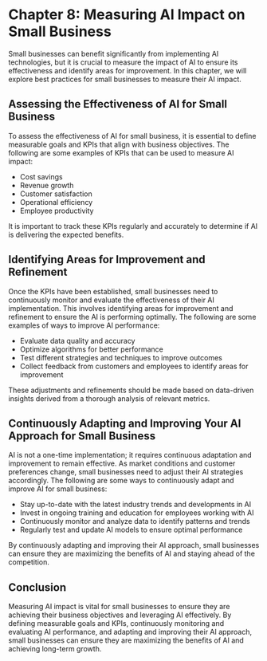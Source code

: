 Chapter 8: Measuring AI Impact on Small Business
================================================

Small businesses can benefit significantly from implementing AI technologies, but it is crucial to measure the impact of AI to ensure its effectiveness and identify areas for improvement. In this chapter, we will explore best practices for small businesses to measure their AI impact.

Assessing the Effectiveness of AI for Small Business
----------------------------------------------------

To assess the effectiveness of AI for small business, it is essential to define measurable goals and KPIs that align with business objectives. The following are some examples of KPIs that can be used to measure AI impact:

* Cost savings
* Revenue growth
* Customer satisfaction
* Operational efficiency
* Employee productivity

It is important to track these KPIs regularly and accurately to determine if AI is delivering the expected benefits.

Identifying Areas for Improvement and Refinement
------------------------------------------------

Once the KPIs have been established, small businesses need to continuously monitor and evaluate the effectiveness of their AI implementation. This involves identifying areas for improvement and refinement to ensure the AI is performing optimally. The following are some examples of ways to improve AI performance:

* Evaluate data quality and accuracy
* Optimize algorithms for better performance
* Test different strategies and techniques to improve outcomes
* Collect feedback from customers and employees to identify areas for improvement

These adjustments and refinements should be made based on data-driven insights derived from a thorough analysis of relevant metrics.

Continuously Adapting and Improving Your AI Approach for Small Business
-----------------------------------------------------------------------

AI is not a one-time implementation; it requires continuous adaptation and improvement to remain effective. As market conditions and customer preferences change, small businesses need to adjust their AI strategies accordingly. The following are some ways to continuously adapt and improve AI for small business:

* Stay up-to-date with the latest industry trends and developments in AI
* Invest in ongoing training and education for employees working with AI
* Continuously monitor and analyze data to identify patterns and trends
* Regularly test and update AI models to ensure optimal performance

By continuously adapting and improving their AI approach, small businesses can ensure they are maximizing the benefits of AI and staying ahead of the competition.

Conclusion
----------

Measuring AI impact is vital for small businesses to ensure they are achieving their business objectives and leveraging AI effectively. By defining measurable goals and KPIs, continuously monitoring and evaluating AI performance, and adapting and improving their AI approach, small businesses can ensure they are maximizing the benefits of AI and achieving long-term growth.

